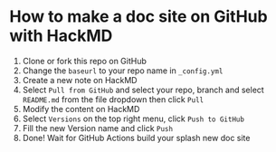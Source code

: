 How to make a doc site on GitHub with HackMD
===

1. Clone or fork this repo on GitHub
2. Change the `baseurl` to your repo name in `_config.yml`
3. Create a new note on HackMD
4. Select `Pull from GitHub` and select your repo, branch and select `README.md` from the file dropdown then click `Pull`
5. Modify the content on HackMD
6. Select `Versions` on the top right menu, click `Push to GitHub`
7. Fill the new Version name and click `Push`
8. Done! Wait for GitHub Actions build your splash new doc site
